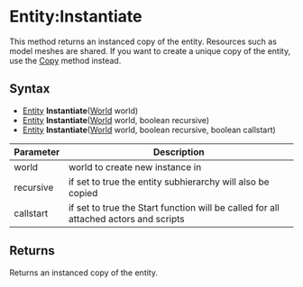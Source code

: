 # Entity:Instantiate

This method returns an instanced copy of the entity. Resources such as model meshes are shared. If you want to create a unique copy of the entity, use the [Copy](Entity_Copy.md) method instead.

## Syntax

- [Entity](Entity.md) **Instantiate**([World](World.md) world)
- [Entity](Entity.md) **Instantiate**([World](World.md) world, boolean recursive)
- [Entity](Entity.md) **Instantiate**([World](World.md) world, boolean recursive, boolean callstart)

| Parameter | Description |
| --- | --- |
| world | world to create new instance in | 
| recursive | if set to true the entity subhierarchy will also be copied |
| callstart | if set to true the Start function will be called for all attached actors and scripts |

## Returns

Returns an instanced copy of the entity.
